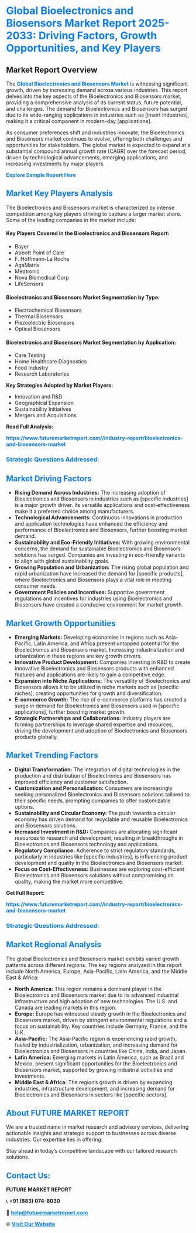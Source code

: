 <h1 style="color: #007BFF;">Global Bioelectronics and Biosensors Market Report 2025-2033: Driving Factors, Growth Opportunities, and Key Players</h1>

<section id="overview">
<h2>Market Report Overview</h2>
<p>The <a href="https://www.futuremarketreport.com//industry-report/bioelectronics-and-biosensors-market" style="color: #007BFF; text-decoration: none;"><strong>Global Bioelectronics and Biosensors Market</strong></a> is witnessing significant growth, driven by increasing demand across various industries. This report delves into the key aspects of the Bioelectronics and Biosensors market, providing a comprehensive analysis of its current status, future potential, and challenges. The demand for Bioelectronics and Biosensors has surged due to its wide-ranging applications in industries such as [insert industries], making it a critical component in modern-day [applications].</p>
<p>As consumer preferences shift and industries innovate, the Bioelectronics and Biosensors market continues to evolve, offering both challenges and opportunities for stakeholders. The global market is expected to expand at a substantial compound annual growth rate (CAGR) over the forecast period, driven by technological advancements, emerging applications, and increasing investments by major players.</p>
</section>

<section id="overview">
<p><a href="https://www.futuremarketreport.com//request-sample/reportId=64245" style="color: #007BFF; text-decoration: none;"><strong>Explore Sample Report Here</strong></a></p>
</section>

<section id="key-players">
<h2 style="color: #007BFF;">Market Key Players Analysis</h2>
<p>The Bioelectronics and Biosensors market is characterized by intense competition among key players striving to capture a larger market share. Some of the leading companies in the market include:</p>
<h4>Key Players Covered in the Bioelectronics and Biosensors Report:</h4>
<ul><li>Bayer</li><li>Abbott Point of Care</li><li>F. Hoffmann-La Roche</li><li>AgaMatrix</li><li>Medtronic</li><li>Nova Biomedical Corp</li><li>LifeSensors</li></ul>
<h4>Bioelectronics and Biosensors Market Segmentation by Type:</h4>
<ul><li>Electrochemical Biosensors</li><li>Thermal Biosensors</li><li>Piezoelectric Biosensors</li><li>Optical Biosensors</li></ul>

<h4>Bioelectronics and Biosensors Market Segmentation by Application:</h4>
<ul><li>Care Testing</li><li>Home Healthcare Diagnostics</li><li>Food Industry</li><li>Research Laboratories</li></ul>
<p><strong>Key Strategies Adopted by Market Players:</strong></p>
<ul>
<li>Innovation and R&D</li>
<li>Geographical Expansion</li>
<li>Sustainability Initiatives</li>
<li>Mergers and Acquisitions</li>
</ul>
</section>

<section>
<p><strong>Read Full Analysis: </strong></p><a href="https://www.futuremarketreport.com//industry-report/bioelectronics-and-biosensors-market" style="color: #007BFF; text-decoration: none;"><strong>https://www.futuremarketreport.com//industry-report/bioelectronics-and-biosensors-market</strong></a>
<h3 style="color: #007BFF;">Strategic Questions Addressed:</h3>
</section>

<section id="driving-factors">
<h2 style="color: #007BFF;">Market Driving Factors</h2>
<ul>
<li><strong>Rising Demand Across Industries:</strong> The increasing adoption of Bioelectronics and Biosensors in industries such as [specific industries] is a major growth driver. Its versatile applications and cost-effectiveness make it a preferred choice among manufacturers.</li>
<li><strong>Technological Advancements:</strong> Continuous innovations in production and application technologies have enhanced the efficiency and performance of Bioelectronics and Biosensors, further boosting market demand.</li>
<li><strong>Sustainability and Eco-Friendly Initiatives:</strong> With growing environmental concerns, the demand for sustainable Bioelectronics and Biosensors solutions has surged. Companies are investing in eco-friendly variants to align with global sustainability goals.</li>
<li><strong>Growing Population and Urbanization:</strong> The rising global population and rapid urbanization have increased the demand for [specific products], where Bioelectronics and Biosensors plays a vital role in meeting consumer needs.</li>
<li><strong>Government Policies and Incentives:</strong> Supportive government regulations and incentives for industries using Bioelectronics and Biosensors have created a conducive environment for market growth.</li>
</ul>
</section>

<section id="growth-opportunities">
<h2 style="color: #007BFF;">Market Growth Opportunities</h2>
<ul>
<li><strong>Emerging Markets:</strong> Developing economies in regions such as Asia-Pacific, Latin America, and Africa present untapped potential for the Bioelectronics and Biosensors market. Increasing industrialization and urbanization in these regions are key growth drivers.</li>
<li><strong>Innovative Product Development:</strong> Companies investing in R&D to create innovative Bioelectronics and Biosensors products with enhanced features and applications are likely to gain a competitive edge.</li>
<li><strong>Expansion into Niche Applications:</strong> The versatility of Bioelectronics and Biosensors allows it to be utilized in niche markets such as [specific niches], creating opportunities for growth and diversification.</li>
<li><strong>E-commerce Growth:</strong> The rise of e-commerce platforms has created a surge in demand for Bioelectronics and Biosensors used in [specific applications], further boosting market growth.</li>
<li><strong>Strategic Partnerships and Collaborations:</strong> Industry players are forming partnerships to leverage shared expertise and resources, driving the development and adoption of Bioelectronics and Biosensors products globally.</li>
</ul>
</section>

<section id="trending-factors">
<h2 style="color: #007BFF;">Market Trending Factors</h2>
<ul>
<li><strong>Digital Transformation:</strong> The integration of digital technologies in the production and distribution of Bioelectronics and Biosensors has improved efficiency and customer satisfaction.</li>
<li><strong>Customization and Personalization:</strong> Consumers are increasingly seeking personalized Bioelectronics and Biosensors solutions tailored to their specific needs, prompting companies to offer customizable options.</li>
<li><strong>Sustainability and Circular Economy:</strong> The push towards a circular economy has driven demand for recyclable and reusable Bioelectronics and Biosensors solutions.</li>
<li><strong>Increased Investment in R&D:</strong> Companies are allocating significant resources to research and development, resulting in breakthroughs in Bioelectronics and Biosensors technology and applications.</li>
<li><strong>Regulatory Compliance:</strong> Adherence to strict regulatory standards, particularly in industries like [specific industries], is influencing product development and quality in the Bioelectronics and Biosensors market.</li>
<li><strong>Focus on Cost-Effectiveness:</strong> Businesses are exploring cost-efficient Bioelectronics and Biosensors solutions without compromising on quality, making the market more competitive.</li>
</ul>
</section>

<section>
<p><strong>Get Full Report: </strong></p><a href="https://www.futuremarketreport.com//industry-report/bioelectronics-and-biosensors-market" style="color: #007BFF; text-decoration: none;"><strong>https://www.futuremarketreport.com//industry-report/bioelectronics-and-biosensors-market</strong></a>
<h3 style="color: #007BFF;">Strategic Questions Addressed:</h3>
</section>


<section id="regional-analysis">
<h2 style="color: #007BFF;">Market Regional Analysis</h2>
<p>The global Bioelectronics and Biosensors market exhibits varied growth patterns across different regions. The key regions analyzed in this report include North America, Europe, Asia-Pacific, Latin America, and the Middle East & Africa:</p>
<ul>
<li><strong>North America:</strong> This region remains a dominant player in the Bioelectronics and Biosensors market due to its advanced industrial infrastructure and high adoption of new technologies. The U.S. and Canada are leading markets in this region.</li>
<li><strong>Europe:</strong> Europe has witnessed steady growth in the Bioelectronics and Biosensors market, driven by stringent environmental regulations and a focus on sustainability. Key countries include Germany, France, and the U.K.</li>
<li><strong>Asia-Pacific:</strong> The Asia-Pacific region is experiencing rapid growth, fueled by industrialization, urbanization, and increasing demand for Bioelectronics and Biosensors in countries like China, India, and Japan.</li>
<li><strong>Latin America:</strong> Emerging markets in Latin America, such as Brazil and Mexico, present significant opportunities for the Bioelectronics and Biosensors market, supported by growing industrial activities and investments.</li>
<li><strong>Middle East & Africa:</strong> The region’s growth is driven by expanding industries, infrastructure development, and increasing demand for Bioelectronics and Biosensors in sectors like [specific sectors].</li>
</ul>
</section>

<footer>
<h2 style="color: #007BFF;">About FUTURE MARKET REPORT</h2>
<p>We are a trusted name in market research and advisory services, delivering actionable insights and strategic support to businesses across diverse industries. Our expertise lies in offering:</p>

<p>Stay ahead in today’s competitive landscape with our tailored research solutions.</p>

<h2 style="color: #007BFF;">Contact Us:</h2>
<p><strong>FUTURE MARKET REPORT</strong></p>
<p>📞 <strong>+91 (883) 074-8030</strong></p>
<p>📧 <strong><a href="mailto:help@futuremarketreport.com" style="color: #007BFF;">help@futuremarketreport.com</a></strong></p>
<p>🌐 <strong><a href="https://www.futuremarketreport.com/" style="color: #007BFF;">Visit Our Website</a></strong></p>
</footer>